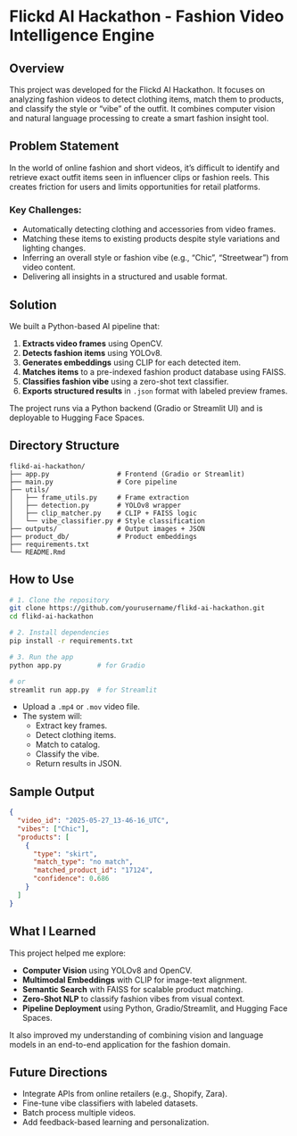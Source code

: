 


# Flickd AI Hackathon - Fashion Video Intelligence Engine

## Overview

This project was developed for the Flickd AI Hackathon. It focuses on analyzing fashion videos to detect clothing items, match them to products, and classify the style or “vibe” of the outfit. It combines computer vision and natural language processing to create a smart fashion insight tool.

## Problem Statement

In the world of online fashion and short videos, it’s difficult to identify and retrieve exact outfit items seen in influencer clips or fashion reels. This creates friction for users and limits opportunities for retail platforms.

### Key Challenges:

- Automatically detecting clothing and accessories from video frames.
- Matching these items to existing products despite style variations and lighting changes.
- Inferring an overall style or fashion vibe (e.g., “Chic”, “Streetwear”) from video content.
- Delivering all insights in a structured and usable format.

## Solution

We built a Python-based AI pipeline that:

1. **Extracts video frames** using OpenCV.
2. **Detects fashion items** using YOLOv8.
3. **Generates embeddings** using CLIP for each detected item.
4. **Matches items** to a pre-indexed fashion product database using FAISS.
5. **Classifies fashion vibe** using a zero-shot text classifier.
6. **Exports structured results** in `.json` format with labeled preview frames.

The project runs via a Python backend (Gradio or Streamlit UI) and is deployable to Hugging Face Spaces.

## Directory Structure

```
flikd-ai-hackathon/
├── app.py                 # Frontend (Gradio or Streamlit)
├── main.py                # Core pipeline
├── utils/
│   ├── frame_utils.py     # Frame extraction
│   ├── detection.py       # YOLOv8 wrapper
│   ├── clip_matcher.py    # CLIP + FAISS logic
│   └── vibe_classifier.py # Style classification
├── outputs/               # Output images + JSON
├── product_db/            # Product embeddings
├── requirements.txt
└── README.Rmd
```

## How to Use

```bash
# 1. Clone the repository
git clone https://github.com/yourusername/flikd-ai-hackathon.git
cd flikd-ai-hackathon

# 2. Install dependencies
pip install -r requirements.txt

# 3. Run the app
python app.py         # for Gradio

# or
streamlit run app.py  # for Streamlit
```

- Upload a `.mp4` or `.mov` video file.
- The system will:
    - Extract key frames.
    - Detect clothing items.
    - Match to catalog.
    - Classify the vibe.
    - Return results in JSON.

## Sample Output

```json
{
  "video_id": "2025-05-27_13-46-16_UTC",
  "vibes": ["Chic"],
  "products": [
    {
      "type": "skirt",
      "match_type": "no match",
      "matched_product_id": "17124",
      "confidence": 0.686
    }
  ]
}
```

## What I Learned

This project helped me explore:

- **Computer Vision** using YOLOv8 and OpenCV.
- **Multimodal Embeddings** with CLIP for image-text alignment.
- **Semantic Search** with FAISS for scalable product matching.
- **Zero-Shot NLP** to classify fashion vibes from visual context.
- **Pipeline Deployment** using Python, Gradio/Streamlit, and Hugging Face Spaces.

It also improved my understanding of combining vision and language models in an end-to-end application for the fashion domain.

## Future Directions

- Integrate APIs from online retailers (e.g., Shopify, Zara).
- Fine-tune vibe classifiers with labeled datasets.
- Batch process multiple videos.
- Add feedback-based learning and personalization.

